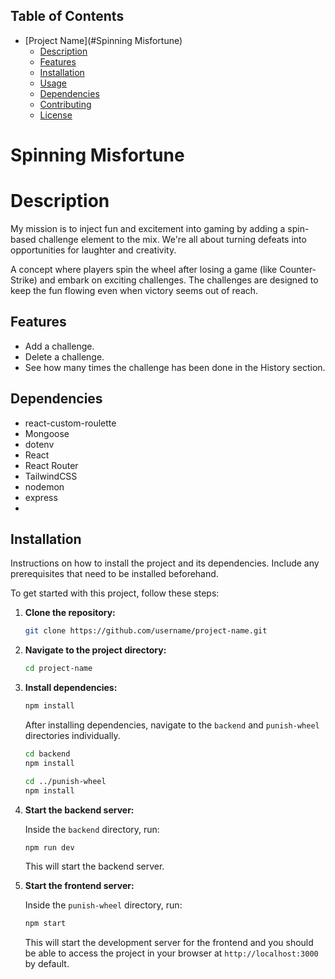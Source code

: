 ## Table of Contents
- [Project Name](#Spinning Misfortune)
  - [Description](#description)
  - [Features](#features)
  - [Installation](#installation)
  - [Usage](#usage)
  - [Dependencies](#dependencies)
  - [Contributing](#contributing)
  - [License](#license)


# Spinning Misfortune

# Description

  My mission is to inject fun and excitement into gaming by adding a
  spin-based challenge element to the mix. We're all about turning
  defeats into opportunities for laughter and creativity.

  A concept where players spin the wheel after losing a game
  (like Counter-Strike) and embark on exciting challenges. The
  challenges are designed to keep the fun flowing even when victory
  seems out of reach.

## Features
- Add a challenge.
- Delete a challenge.
- See how many times the challenge has been done in the History section.

## Dependencies
- react-custom-roulette
- Mongoose
- dotenv
- React
- React Router
- TailwindCSS
- nodemon
- express
- 

## Installation

Instructions on how to install the project and its dependencies. Include any prerequisites that need to be installed beforehand.

To get started with this project, follow these steps:

1. **Clone the repository:**

    ```bash
    git clone https://github.com/username/project-name.git
    ```

2. **Navigate to the project directory:**

    ```bash
    cd project-name
    ```

3. **Install dependencies:**

    ```bash
    npm install
    ```

    After installing dependencies, navigate to the `backend` and `punish-wheel` directories individually.

    ```bash
    cd backend
    npm install
    ```

    ```bash
    cd ../punish-wheel
    npm install
    ```

4. **Start the backend server:**

    Inside the `backend` directory, run:

    ```bash
    npm run dev
    ```

    This will start the backend server.

5. **Start the frontend server:**

    Inside the `punish-wheel` directory, run:

    ```bash
    npm start
    ```

    This will start the development server for the frontend and you should be able to access the project in your browser at `http://localhost:3000` by default.
